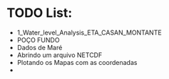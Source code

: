 # TODO List:
* 1_Water_level_Analysis_ETA_CASAN_MONTANTE
* POÇO FUNDO
* Dados de Maré
* Abrindo um arquivo NETCDF
* Plotando os Mapas com as coordenadas
* 